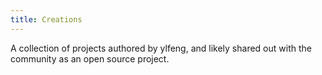 ```yaml
---
title: Creations
---
```


A collection of projects authored by ylfeng, and likely shared out with the community as an open source project.
